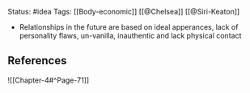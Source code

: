 Status: #idea
Tags: [[Body-economic]] [[@Chelsea]] [[@Siri-Keaton]]

* Relationships in the future are based on ideal apperances, lack of personality flaws, un-vanilla, inauthentic and lack physical contact

## References
![[Chapter-4#^Page-71]]